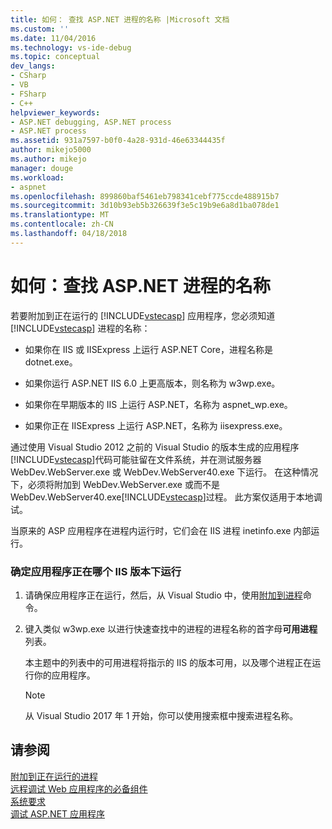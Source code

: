 ```yaml
---
title: 如何： 查找 ASP.NET 进程的名称 |Microsoft 文档
ms.custom: ''
ms.date: 11/04/2016
ms.technology: vs-ide-debug
ms.topic: conceptual
dev_langs:
- CSharp
- VB
- FSharp
- C++
helpviewer_keywords:
- ASP.NET debugging, ASP.NET process
- ASP.NET process
ms.assetid: 931a7597-b0f0-4a28-931d-46e63344435f
author: mikejo5000
ms.author: mikejo
manager: douge
ms.workload:
- aspnet
ms.openlocfilehash: 899860baf5461eb798341cebf775ccde488915b7
ms.sourcegitcommit: 3d10b93eb5b326639f3e5c19b9e6a8d1ba078de1
ms.translationtype: MT
ms.contentlocale: zh-CN
ms.lasthandoff: 04/18/2018
---
```

# <a name="how-to-find-the-name-of-the-aspnet-process"></a>如何：查找 ASP.NET 进程的名称
若要附加到正在运行的 [!INCLUDE[vstecasp](../code-quality/includes/vstecasp_md.md)] 应用程序，您必须知道 [!INCLUDE[vstecasp](../code-quality/includes/vstecasp_md.md)] 进程的名称：  

-   如果你在 IIS 或 IISExpress 上运行 ASP.NET Core，进程名称是 dotnet.exe。

-   如果你运行 ASP.NET IIS 6.0 上更高版本，则名称为 w3wp.exe。  
  
-   如果你在早期版本的 IIS 上运行 ASP.NET，名称为 aspnet_wp.exe。

-   如果你正在 IISExpress 上运行 ASP.NET，名称为 iisexpress.exe。
  
通过使用 Visual Studio 2012 之前的 Visual Studio 的版本生成的应用程序[!INCLUDE[vstecasp](../code-quality/includes/vstecasp_md.md)]代码可能驻留在文件系统，并在测试服务器 WebDev.WebServer.exe 或 WebDev.WebServer40.exe 下运行。 在这种情况下，必须将附加到 WebDev.WebServer.exe 或而不是 WebDev.WebServer40.exe[!INCLUDE[vstecasp](../code-quality/includes/vstecasp_md.md)]过程。 此方案仅适用于本地调试。
  
当原来的 ASP 应用程序在进程内运行时，它们会在 IIS 进程 inetinfo.exe 内部运行。  

### <a name="to-determine-the-iis-version-under-which-the-application-is-running"></a>确定应用程序正在哪个 IIS 版本下运行  

1.  请确保应用程序正在运行，然后，从 Visual Studio 中，使用[附加到进程](../debugger/attach-to-running-processes-with-the-visual-studio-debugger.md)命令。

2.  键入类似 w3wp.exe 以进行快速查找中的进程的进程名称的首字母**可用进程**列表。

    本主题中的列表中的可用进程将指示的 IIS 的版本可用，以及哪个进程正在运行你的应用程序。

    > [!NOTE]
    > 从 Visual Studio 2017 年 1 开始，你可以使用搜索框中搜索进程名称。
  
## <a name="see-also"></a>请参阅  
 [附加到正在运行的进程](../debugger/attach-to-running-processes-with-the-visual-studio-debugger.md)  
 [远程调试 Web 应用程序的必备组件](../debugger/prerequistes-for-remote-debugging-web-applications.md)   
 [系统要求](../debugger/aspnet-debugging-system-requirements.md)   
 [调试 ASP.NET 应用程序](../debugger/how-to-enable-debugging-for-aspnet-applications.md)